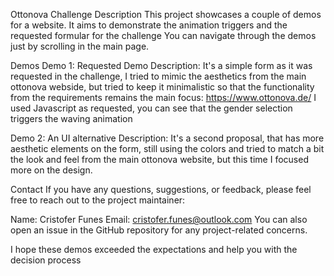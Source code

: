Ottonova Challenge
Description
This project showcases a couple of demos for a website. It aims to demonstrate the animation triggers and the requested formular for the challenge
You can navigate through the demos just by scrolling in the main page.

Demos
Demo 1: Requested Demo
Description: It's a simple form as it was requested in the challenge, I tried to mimic the aesthetics from the main ottonova webside, but tried to keep it
minimalistic so that the functionality from the requirements remains the main focus:
https://www.ottonova.de/
I used Javascript as requested, you can see that the gender selection triggers the waving animation

Demo 2: An UI alternative 
Description: It's a second proposal, that has more aesthetic elements on the form, still using the colors and tried to match a bit the look and feel from the main
ottonova website, but this time I focused more on the design.

Contact
If you have any questions, suggestions, or feedback, please feel free to reach out to the project maintainer:

Name: Cristofer Funes
Email: cristofer.funes@outlook.com
You can also open an issue in the GitHub repository for any project-related concerns.

I hope these demos exceeded the expectations and help you with the decision process
